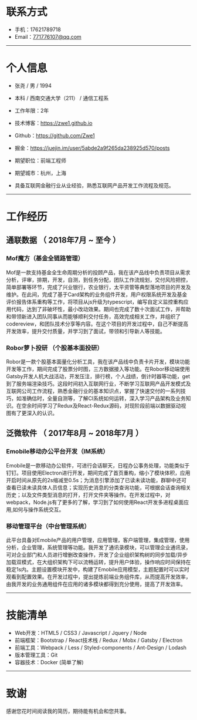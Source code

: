# 联系方式

- 手机：17621789718
- Email：771776107@qq.com 
---

# 个人信息

 - 张尧 / 男 / 1994 
 - 本科 / 西南交通大学（211） / 通信工程系
 - 工作年限：2年
 - 技术博客：https://zwe1.github.io
 - Github：https://github.com/Zwe1
 - 掘金：https://juejin.im/user/5abde2a9f265da238925d570/posts

 - 期望职位：前端工程师
 - 期望城市：杭州，上海
 - 具备互联网金融行业从业经验，熟悉互联网产品开发工作流程及规范。

---

# 工作经历

## 通联数据 （ 2018年7月 ~ 至今 ）

### Mof魔方（基金全链路管理）
Mof是一款支持基金全生命周期分析的投顾产品，我在该产品线中负责项目从需求分析，评审，排期，开发，自测，到任务分配，团队工作流规划，交付风险把控，简单部署等环节，完成了兴业银行，农业银行，太平资管等典型落地项目的开发及维护。在此间，完成了基于Card架构的业务组件开发，用户权限系统开发及基金评价报告体系重构等工作，将项目从js升级为typescript，编写自定义监控重构应用代码，达到了非破坏性，最小改动效果。期间也完成了数十次面试工作，并帮助和带领新进入团队同事从而能够顺利交付任务，高效完成相关工作，并组织了codereview，和团队技术分享等内容。在这个项目的开发过程中，自己不断提高开发效率，提升交付质量，并学习到了面试，带领和引导新人等技能。


### Robor萝卜投研 （个股基本面投研）
Robor是一款个股基本面量化分析工具，我在该产品线中负责卡片开发，模块功能开发等工作，期间完成了股票分时图，三方数据接入等功能。在Robor移动端使用Gatsby开发人机大战活动，开发压注，排行榜，个人战绩，倒计时器等功能，get到了服务端渲染技巧。这段时间初入互联网行业，不断学习互联网产品开发模式及互联网公司工作流程，熟悉金融行业的基本知识点，掌握了快速交付的一系列技巧，如准确估时，全量自测等，了解CI系统如何运转，深入学习产品架构及业务知识。在空余时间学习了Redux及React-Redux源码，对现阶段前端以数据驱动视图有了更深入的认识。

 
## 泛微软件 （ 2017年8月 ~ 2018年7月 ）

### Emobile移动办公平台开发（IM系统）
Emobile是一款移动办公软件，可进行会话聊天，日程办公事务处理，功能类似于钉钉。项目使用Electron进行开发，期间完成了首页重构，缩小了模块体积，应用开启时间从原先的2s缩减至0.5s；为消息引擎添加了已读未读功能，群聊中还可查看已读未读具体人员信息；实现历史消息的分类查询功能，可根据会话查询相关历史；以及文件类型消息的打开，打开文件夹等操作。在开发过程中，对webpack，Node.js有了更多的了解，学习到了如何使用React开发多进程桌面应用,如何与操作系统交互。

### 移动管理平台（中台管理系统）

此平台具备对Emobile产品的用户管理，应用管理，客户端管理，集成管理，使用分析，企业管理，系统管理等功能。我开发了通讯录模块，可以管理企业通讯录，可对企业部门和人员进行增删改查操作，开发了企业组织架构树的同步加载/异步加载双模式，在大组织架构下可以流畅运转，提升用户体验，操作响应时间保持在稳定1s内。主题设置模块开发中，构建了Emobile应用模型，主题配置时可以实时观看到配置效果。在开发过程中，提出提炼前端业务组件库，从而提高开发效率，由我开发的业务通用组件在应用的诸多模块都得到充分使用，提高了开发效率。

---

# 技能清单

- Web开发：HTML5 / CSS3 / Javascript / Jquery / Node
- 前端框架：Bootstrap / React技术栈 / Redux / Mobx / Gatsby / Electron 
- 前端工具：Webpack / Less / Styled-components / Ant-Design / Lodash
- 版本管理工具：Git
- 容器技术：Docker (简单了解)

---

# 致谢
感谢您花时间阅读我的简历，期待能有机会和您共事。
